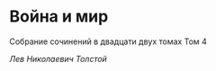 # Война и мир

Собрание сочинений в двадцати двух томах Том 4

*Лев Николаевич Толстой*

<div class="section">

